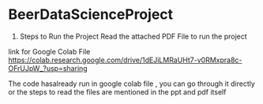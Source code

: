 # BeerDataScienceProject
1) Steps to Run the Project
 Read the attached  PDF File to run the project
 
 link for Google Colab File
 https://colab.research.google.com/drive/1dEJiLMRaUHt7-v0RMxpra8c-OFrUJpW_?usp=sharing
 
 The code hasalready run in google colab file , you can go through it directly or the steps to read the files are mentioned in the ppt and pdf itself
